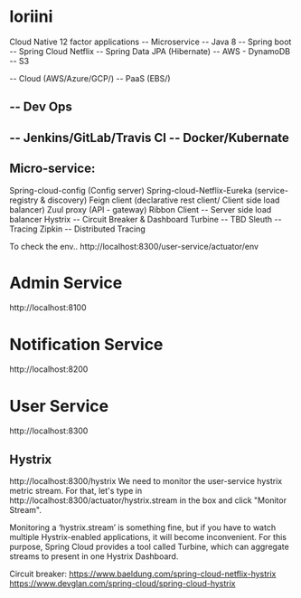 # loriini


Cloud Native
12 factor applications
 -- Microservice 
 -- Java 8
 -- Spring boot
 -- Spring Cloud Netflix
 -- Spring Data JPA (Hibernate)
 -- AWS - DynamoDB
 -- S3
 
 -- Cloud (AWS/Azure/GCP/)
 -- PaaS (EBS/)
 
-- Dev Ops
---------- 
 -- Jenkins/GitLab/Travis CI
 -- Docker/Kubernate
-----------------------------

Micro-service:
--------------

Spring-cloud-config (Config server)
Spring-cloud-Netflix-Eureka (service-registry & discovery)
Feign client (declarative rest client/ Client side load balancer)
Zuul proxy (API - gateway)
Ribbon Client -- Server side load balancer
Hystrix -- Circuit Breaker & Dashboard
Turbine -- TBD
Sleuth -- Tracing 
Zipkin -- Distributed Tracing


To check the env..
http://localhost:8300/user-service/actuator/env



Admin Service
=============
http://localhost:8100


Notification Service
=============
http://localhost:8200



User Service
=============
http://localhost:8300


Hystrix
-------
http://localhost:8300/hystrix
We need to monitor the user-service hystrix metric stream. 
For that, let's type in http://localhost:8300/actuator/hystrix.stream in the box and click "Monitor Stream".

Monitoring a ‘hystrix.stream’ is something fine, but if you have to watch multiple Hystrix-enabled applications, it will become inconvenient. For this purpose, Spring Cloud provides a tool called Turbine, which can aggregate streams to present in one Hystrix Dashboard.



Circuit breaker:
https://www.baeldung.com/spring-cloud-netflix-hystrix
https://www.devglan.com/spring-cloud/spring-cloud-hystrix
